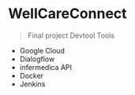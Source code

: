 # WellCareConnect
> Final project Devtool
Tools 
* Google Cloud
* Dialogflow
* infermedica API
* Docker
* Jenkins
